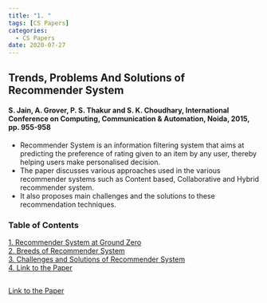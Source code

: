 ```yaml
---
title: "1. "
tags: [CS Papers]
categories:
  - CS Papers
date: 2020-07-27
---
```



## **Trends, Problems And Solutions of Recommender System**
#### S. Jain, A. Grover, P. S. Thakur and S. K. Choudhary, International Conference on Computing, Communication & Automation, Noida, 2015, pp. 955-958


- Recommender System is an information filtering system that aims at predicting the preference of rating given to an item by any user, thereby helping users make personalised decision.
- The paper discusses various approaches used in the various recommender systems such as Content based, Collaborative and Hybrid recommender system.   
- It also proposes main challenges and the solutions to these recommendation techniques.




### Table of Contents
[1. Recommender System at Ground Zero](#recommender-system-at-ground-zero)   
[2. Breeds of Recommender System](#breeds-of-recommender-system)  
[3. Challenges and Solutions of Recommender System](#challenges-and-solutions-of-recommender-system)   
[4. Link to the Paper](https://ieeexplore.ieee.org/document/7148534)


## 

[Link to the Paper](https://ieeexplore.ieee.org/document/7148534)
